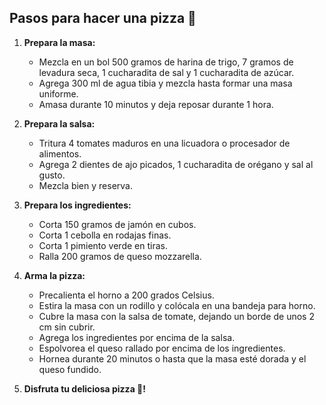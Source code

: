 

## Pasos para hacer una pizza 🍕

1. **Prepara la masa:**
   - Mezcla en un bol 500 gramos de harina de trigo, 7 gramos de levadura seca, 1 cucharadita de sal y 1 cucharadita de azúcar.
   - Agrega 300 ml de agua tibia y mezcla hasta formar una masa uniforme.
   - Amasa durante 10 minutos y deja reposar durante 1 hora.

2. **Prepara la salsa:**
   - Tritura 4 tomates maduros en una licuadora o procesador de alimentos.
   - Agrega 2 dientes de ajo picados, 1 cucharadita de orégano y sal al gusto.
   - Mezcla bien y reserva.

3. **Prepara los ingredientes:**
   - Corta 150 gramos de jamón en cubos.
   - Corta 1 cebolla en rodajas finas.
   - Corta 1 pimiento verde en tiras.
   - Ralla 200 gramos de queso mozzarella.

4. **Arma la pizza:**
   - Precalienta el horno a 200 grados Celsius.
   - Estira la masa con un rodillo y colócala en una bandeja para horno.
   - Cubre la masa con la salsa de tomate, dejando un borde de unos 2 cm sin cubrir.
   - Agrega los ingredientes por encima de la salsa.
   - Espolvorea el queso rallado por encima de los ingredientes.
   - Hornea durante 20 minutos o hasta que la masa esté dorada y el queso fundido.
   
5. **Disfruta tu deliciosa pizza 🍕!**
